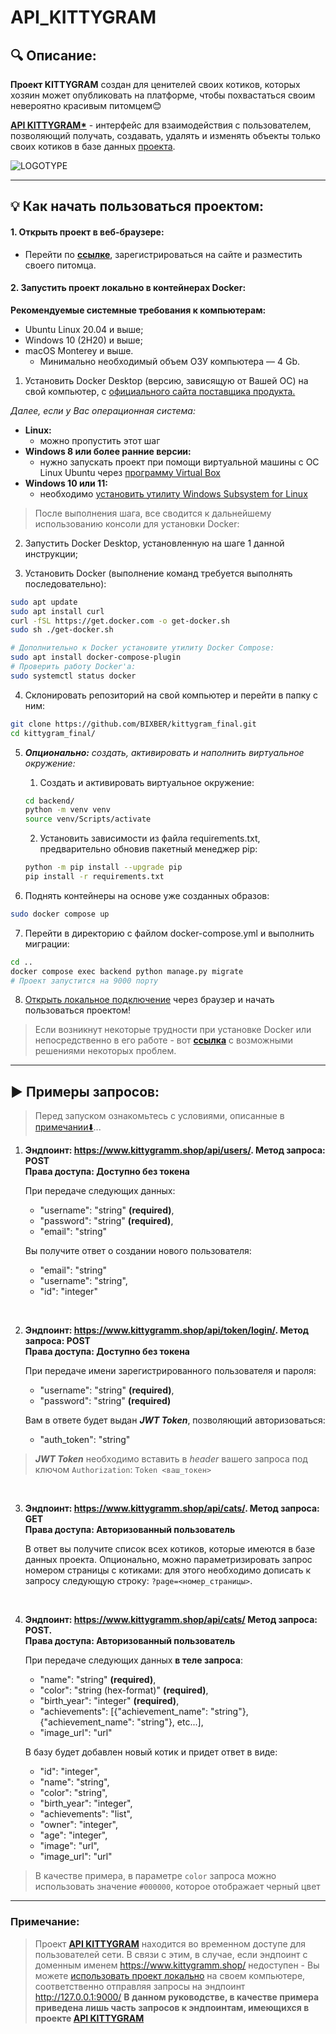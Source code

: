 # API_KITTYGRAM

## 🔍 Описание:

**Проект KITTYGRAM** создан для ценителей своих котиков, которых
хозяин может опубликовать на платформе, чтобы похвастаться своим невероятно
красивым питомцем😊

**[API KITTYGRAM*](#api_kittygram)** - интерфейс для взаимодействия c пользователем, позволяющий получать, создавать, удалять и изменять объекты только своих котиков в базе данных [проекта](#описание).

![LOGOTYPE](https://sun9-46.userapi.com/impg/XFbDkOMrIg0MW-aq8SNvWlsKSFZeYiRfpDRd6Q/Qry-rwt_im8.jpg?size=540x440&quality=96&sign=e44c7ed46f95104b6525d2a725a64176&type=album "img.png")

---

## 💡 Как начать пользоваться проектом:
#### 1. Открыть проект в веб-браузере:
- Перейти по **[ссылке](https://www.kittygramm.shop)**, зарегистрироваться на сайте и разместить своего питомца.

#### 2. Запустить проект локально в контейнерах Docker:
**Рекомендуемые системные требования к компьютерам:**
- Ubuntu Linux 20.04 и выше;
- Windows 10 (2H20) и выше;
- macOS Monterey и выше.
  * Минимально необходимый объем ОЗУ компьютера — 4 Gb.

1. Установить Docker Desktop (версию, зависящую от Вашей ОС) на свой компьютер, с [официального сайта поставщика продукта.](https://www.docker.com/get-started/)

*Далее, если у Вас операционная система:*
- **Linux:**
  * можно пропустить этот шаг
- **Windows 8 или более ранние версии:**
  * нужно запускать проект при помощи виртуальной машины с ОС Linux Ubuntu
    через [программу Virtual Box](https://www.virtualbox.org/wiki/Downloads)
- **Windows 10 или 11:**
  * необходимо [установить утилиту Windows Subsystem for Linux ](https://learn.microsoft.com/ru-ru/windows/wsl/install)

> После выполнения шага, все сводится к дальнейшему использованию консоли для установки Docker:

2. Запустить Docker Desktop, установленную на шаге 1 данной инструкции;

3. Установить Docker (выполнение команд требуется выполнять последовательно):
```bash
sudo apt update
sudo apt install curl
curl -fSL https://get.docker.com -o get-docker.sh
sudo sh ./get-docker.sh

# Дополнительно к Docker установите утилиту Docker Compose:
sudo apt install docker-compose-plugin
# Проверить работу Docker'a:
sudo systemctl status docker
```
4. Склонировать репозиторий на свой компьютер и перейти в папку с ним:

```bash
git clone https://github.com/BIXBER/kittygram_final.git
cd kittygram_final/
```
5. ***Опционально:** создать, активировать и наполнить виртуальное окружение:*

    1. Создать и активировать виртуальное окружение:

    ```bash
    cd backend/
    python -m venv venv
    source venv/Scripts/activate
    ```

    2. Установить зависимости из файла requirements.txt, предварительно обновив пакетный менеджер pip:

    ```bash
    python -m pip install --upgrade pip
    pip install -r requirements.txt
    ```

6. Поднять контейнеры на основе уже созданных образов:
```bash
sudo docker compose up
```

7. Перейти в директорию с файлом docker-compose.yml и выполнить миграции:
```bash
cd ..
docker compose exec backend python manage.py migrate
# Проект запустится на 9000 порту
```

8. [Открыть локальное подключение](http://localhost:9000) через браузер и начать пользоваться проектом!

> Если возникнут некоторые трудности при установке Docker или непосредственно в его работе - вот 
  **[ссылка](https://code.s3.yandex.net/backend-developer/learning-materials/%D0%A3%D1%81%D1%82%D1%80%D0%B0%D0%BD%D0%B5%D0%BD%D0%B8%D0%B5%20%D0%BF%D1%80%D0%BE%D0%B1%D0%BB%D0%B5%D0%BC%20Docker%20for%20Windows.pdf)** с возможными решениями некоторых проблем.
---

## ▶️ Примеры запросов:
> Перед запуском ознакомьтесь с условиями, описанные в [примечании⬇️](#примечание)...
1. **Эндпоинт: https://www.kittygramm.shop/api/users/. Метод запроса: POST<br>Права доступа: Доступно без токена**

    При передаче следующих данных:

    * "username": "string" **(required)**,
    * "password": "string" **(required)**,
    * "email": "string"

    Вы получите ответ о создании нового пользователя:

    * "email": "string"
    * "username": "string",
    * "id": "integer"

<br>

2. **Эндпоинт: https://www.kittygramm.shop/api/token/login/. Метод запроса: POST<br>Права доступа: Доступно без токена**

    При передаче имени зарегистрированного пользователя и пароля:

    * "username": "string" **(required)**,
    * "password": "string" **(required)**
    
    Вам в ответе будет выдан ***JWT Token***, позволяющий авторизоваться:

    * "auth_token": "string"

  > ***JWT Token*** необходимо вставить в *header* вашего запроса под ключом `Authorization`: `Token <ваш_токен>`

<br>

3. **Эндпоинт: https://www.kittygramm.shop/api/cats/. Метод запроса: GET<br>Права доступа: Авторизованный пользователь**

    В ответ вы получите список всех котиков, которые имеются в базе данных проекта. Опционально, можно параметризировать запрос номером страницы с котиками: для этого необходимо дописать к запросу следующую строку: `?page=<номер_страницы>`.

<br>

4. **Эндпоинт: https://www.kittygramm.shop/api/cats/ Метод запроса: POST.<br> Права доступа: Авторизованный пользователь**

    При передаче следующих данных **в теле запроса**:

    * "name": "string" **(required)**,
    * "color": "string (hex-format)" **(required)**,
    * "birth_year": "integer" **(required)**,
    * "achievements": [{"achievement_name": "string"}, {"achievement_name": "string"}, etc...],
    * "image_url": "url"
    
    В базу будет добавлен новый котик и придет ответ в виде:

    * "id": "integer",
    * "name": "string",
    * "color": "string",
    * "birth_year": "integer",
    * "achievements": "list",
    * "owner": "integer",
    * "age": "integer",
    * "image": "url",
    * "image_url": "url"

  > В качестве примера, в параметре `color` запроса можно использовать значение `#000000`, которое отображает черный цвет

---

### Примечание:
> Проект **[API KITTYGRAM](#api_kittygram)** находится во временном доступе для пользователей сети. В связи с этим, в случае, если эндпоинт с доменным именем https://www.kittygramm.shop/ недоступен - Вы можете [использовать проект локально](#2-запустить-проект-локально-на-компьютере) на своем компьютере, соответственно отправляя запросы на эндпоинт http://127.0.0.1:9000/
> **В данном руководстве, в качестве примера приведена лишь часть запросов к эндпоинтам, имеющихся в проекте [API KITTYGRAM](#api_kittygram)**

